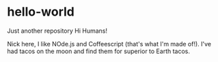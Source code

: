# hello-world
Just another repository
Hi Humans!

Nick here, I like NOde.js and Coffeescript (that's what I'm made of!).
I've had tacos on the moon and find them for superior to Earth tacos.
